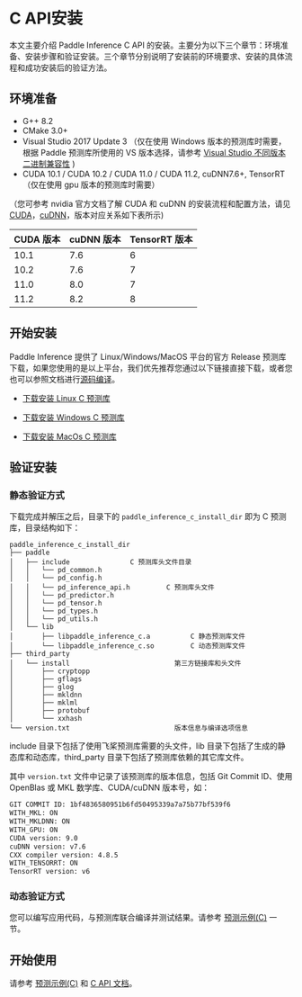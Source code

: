# C API安装

本文主要介绍 Paddle Inference C API 的安装。主要分为以下三个章节：环境准备、安装步骤和验证安装。三个章节分别说明了安装前的环境要求、安装的具体流程和成功安装后的验证方法。

## 环境准备

- G++ 8.2
- CMake 3.0+
- Visual Studio 2017 Update 3 （仅在使用 Windows 版本的预测库时需要，根据 Paddle 预测库所使用的 VS 版本选择，请参考 [Visual Studio 不同版本二进制兼容性](https://docs.microsoft.com/zh-cn/cpp/porting/binary-compat-2015-2017?view=msvc-170&viewFallbackFrom=vs-2019) )
- CUDA 10.1 / CUDA 10.2 / CUDA 11.0 / CUDA 11.2, cuDNN7.6+, TensorRT （仅在使用 gpu 版本的预测库时需要）

（您可参考 nvidia 官方文档了解 CUDA 和 cuDNN 的安装流程和配置方法，请见 [CUDA](https://docs.nvidia.com/cuda/cuda-installation-guide-linux/)，[cuDNN](https://docs.nvidia.com/deeplearning/sdk/cudnn-install/)，版本对应关系如下表所示)

|CUDA 版本|cuDNN 版本| TensorRT 版本|
|---|---|---|
|10.1|7.6|6|
|10.2|7.6|7|
|11.0|8.0|7|
|11.2|8.2|8|

## 开始安装

Paddle Inference 提供了 Linux/Windows/MacOS 平台的官方 Release 预测库下载，如果您使用的是以上平台，我们优先推荐您通过以下链接直接下载，或者您也可以参照文档进行[源码编译](../user_guides/source_compile.html)。

- [下载安装 Linux C 预测库](../user_guides/download_lib.html#id1)


- [下载安装 Windows C 预测库](../user_guides/download_lib.html#id3)


- [下载安装 MacOs C 预测库](../user_guides/download_lib.html#id6)

## 验证安装

### 静态验证方式

下载完成并解压之后，目录下的 `paddle_inference_c_install_dir` 即为 C 预测库，目录结构如下：

```
paddle_inference_c_install_dir
├── paddle
│   ├── include               C 预测库头文件目录
│   │   └── pd_common.h
│   │   └── pd_config.h
│   │   └── pd_inference_api.h         C 预测库头文件
│   │   └── pd_predictor.h
│   │   └── pd_tensor.h
│   │   └── pd_types.h
│   │   └── pd_utils.h
│   └── lib
│       ├── libpaddle_inference_c.a          C 静态预测库文件
│       └── libpaddle_inference_c.so         C 动态预测库文件
├── third_party
│   └── install                          第三方链接库和头文件
│       ├── cryptopp
│       ├── gflags
│       ├── glog
│       ├── mkldnn
│       ├── mklml
│       ├── protobuf
│       └── xxhash
└── version.txt                          版本信息与编译选项信息
```

include 目录下包括了使用飞桨预测库需要的头文件，lib 目录下包括了生成的静态库和动态库，third_party 目录下包括了预测库依赖的其它库文件。

其中 `version.txt` 文件中记录了该预测库的版本信息，包括 Git Commit ID、使用 OpenBlas 或 MKL 数学库、CUDA/cuDNN 版本号，如：

```bash
GIT COMMIT ID: 1bf4836580951b6fd50495339a7a75b77bf539f6
WITH_MKL: ON
WITH_MKLDNN: ON
WITH_GPU: ON
CUDA version: 9.0
cuDNN version: v7.6
CXX compiler version: 4.8.5
WITH_TENSORRT: ON
TensorRT version: v6
```

### 动态验证方式

您可以编写应用代码，与预测库联合编译并测试结果。请参考 [预测示例(C)](../quick_start/c_demo) 一节。

## 开始使用

请参考 [预测示例(C)](../quick_start/c_demo) 和 [C API 文档](../api_reference/c_api_index)。
